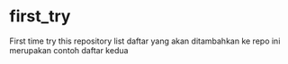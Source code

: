 # first_try
First time try this repository
list daftar yang akan ditambahkan ke repo
ini merupakan contoh daftar kedua
